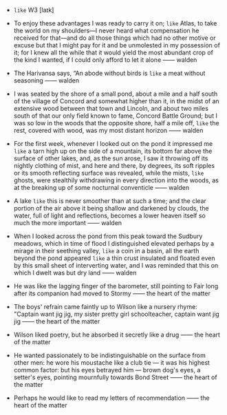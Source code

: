 - `like` W3 [laɪk]



-  To enjoy these advantages I was ready to carry it on; `like` Atlas, to take the world on my shoulders﻿—I never heard what compensation he received for that﻿—and do all those things which had no other motive or excuse but that I might pay for it and be unmolested in my possession of it; for I knew all the while that it would yield the most abundant crop of the kind I wanted, if I could only afford to let it alone —— walden

-  The Harivansa says, “An abode without birds is `like` a meat without seasoning —— walden

- I was seated by the shore of a small pond, about a mile and a half south of the village of Concord and somewhat higher than it, in the midst of an extensive wood between that town and Lincoln, and about two miles south of that our only field known to fame, Concord Battle Ground; but I was so low in the woods that the opposite shore, half a mile off, `like` the rest, covered with wood, was my most distant horizon —— walden

-  For the first week, whenever I looked out on the pond it impressed me `like` a tarn high up on the side of a mountain, its bottom far above the surface of other lakes, and, as the sun arose, I saw it throwing off its nightly clothing of mist, and here and there, by degrees, its soft ripples or its smooth reflecting surface was revealed, while the mists, `like` ghosts, were stealthily withdrawing in every direction into the woods, as at the breaking up of some nocturnal conventicle —— walden

-  A lake `like` this is never smoother than at such a time; and the clear portion of the air above it being shallow and darkened by clouds, the water, full of light and reflections, becomes a lower heaven itself so much the more important —— walden

-  When I looked across the pond from this peak toward the Sudbury meadows, which in time of flood I distinguished elevated perhaps by a mirage in their seething valley, `like` a coin in a basin, all the earth beyond the pond appeared `like` a thin crust insulated and floated even by this small sheet of interverting water, and I was reminded that this on which I dwelt was but dry land —— walden

-  He was like the lagging finger of the barometer, still pointing to Fair long after its companion had moved to Stormy —— the heart of the matter

-  The boys' refrain came faintly up to Wilson like a nursery rhyme: "Captain want jig jig, my sister pretty girl schoolteacher, captain want jig jig —— the heart of the matter

-  Wilson liked poetry, but he absorbed it secretly like a drug —— the heart of the matter

-  He wanted passionately to be indistinguishable on the surface from other men: he wore his moustache like a club tie — it was his highest common factor: but his eyes betrayed him — brown dog's eyes, a setter's eyes, pointing mournfully towards Bond Street —— the heart of the matter

-  Perhaps he would like to read my letters of recommendation  —— the heart of the matter